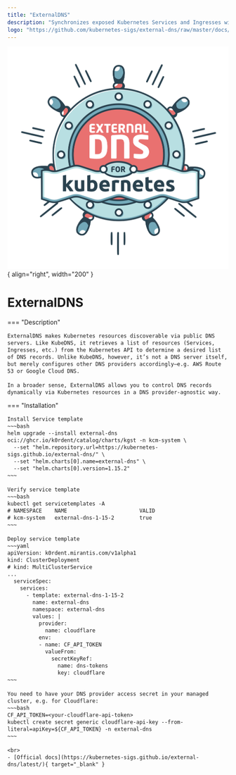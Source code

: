 ```yaml
---
title: "ExternalDNS"
description: "Synchronizes exposed Kubernetes Services and Ingresses with DNS providers."
logo: "https://github.com/kubernetes-sigs/external-dns/raw/master/docs/img/external-dns.png"
---
```

![logo](https://github.com/kubernetes-sigs/external-dns/raw/master/docs/img/external-dns.png){ align="right", width="200" }
# ExternalDNS

=== "Description"

    ExternalDNS makes Kubernetes resources discoverable via public DNS servers. Like KubeDNS, it retrieves a list of resources (Services, Ingresses, etc.) from the Kubernetes API to determine a desired list of DNS records. Unlike KubeDNS, however, it’s not a DNS server itself, but merely configures other DNS providers accordingly—e.g. AWS Route 53 or Google Cloud DNS.

    In a broader sense, ExternalDNS allows you to control DNS records dynamically via Kubernetes resources in a DNS provider-agnostic way.

    

=== "Installation"

    Install Service template
    ~~~bash
    helm upgrade --install external-dns oci://ghcr.io/k0rdent/catalog/charts/kgst -n kcm-system \
      --set "helm.repository.url=https://kubernetes-sigs.github.io/external-dns/" \
      --set "helm.charts[0].name=external-dns" \
      --set "helm.charts[0].version=1.15.2"
    ~~~

    Verify service template
    ~~~bash
    kubectl get servicetemplates -A
    # NAMESPACE    NAME                       VALID
    # kcm-system   external-dns-1-15-2        true
    ~~~

    Deploy service template
    ~~~yaml
    apiVersion: k0rdent.mirantis.com/v1alpha1
    kind: ClusterDeployment
    # kind: MultiClusterService
    ...
      serviceSpec:
        services:
          - template: external-dns-1-15-2
            name: external-dns
            namespace: external-dns
            values: |
              provider:
                name: cloudflare
              env:
              - name: CF_API_TOKEN
                valueFrom:
                  secretKeyRef:
                    name: dns-tokens
                    key: cloudflare
    ~~~

    You need to have your DNS provider access secret in your managed cluster, e.g. for Cloudflare:
    ~~~bash
    CF_API_TOKEN=<your-cloudflare-api-token>
    kubectl create secret generic cloudflare-api-key --from-literal=apiKey=${CF_API_TOKEN} -n external-dns
    ~~~

    <br>
    - [Official docs](https://kubernetes-sigs.github.io/external-dns/latest/){ target="_blank" }
